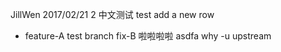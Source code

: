 JillWen 2017/02/21 2
中文测试
test
add a new row
- feature-A test branch
fix-B
啦啦啦啦
asdfa
why
-u upstream